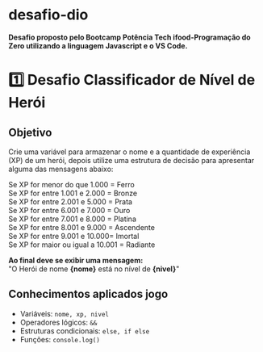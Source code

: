 # desafio-dio  
**Desafio proposto pelo Bootcamp Potência Tech ifood-Programação do Zero utilizando a linguagem Javascript e o VS Code.**  

# 1️⃣ Desafio Classificador de Nível de Herói  
## Objetivo  

Crie uma variável para armazenar o nome e a quantidade de experiência (XP) de um herói, depois utilize uma estrutura de decisão para apresentar alguma das mensagens abaixo:  

Se XP for menor do que 1.000 = Ferro  
Se XP for entre 1.001 e 2.000 = Bronze  
Se XP for entre 2.001 e 5.000 = Prata  
Se XP for entre 6.001 e 7.000 = Ouro  
Se XP for entre 7.001 e 8.000 = Platina  
Se XP for entre 8.001 e 9.000 = Ascendente  
Se XP for entre 9.001 e 10.000= Imortal  
Se XP for maior ou igual a 10.001 = Radiante  

**Ao final deve se exibir uma mensagem:**  
"O Herói de nome **{nome}** está no nível de **{nivel}**"  

## Conhecimentos aplicados jogo  

- Variáveis: `nome, xp, nivel`  
- Operadores lógicos: `&&`  
- Estruturas condicionais: `else, if else`  
- Funções: `console.log()`  
